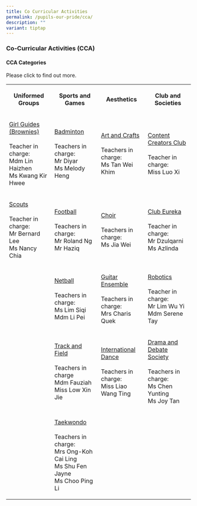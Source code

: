 ```yaml
---
title: Co Curricular Activities
permalink: /pupils-our-pride/cca/
description: ""
variant: tiptap
---
```

<h3>Co-Curricular Activities (CCA)</h3><h4>CCA Categories</h4><p>Please click to find out more.</p><table><tbody><tr><th rowspan="1" colspan="1"><p>Uniformed Groups</p></th><th rowspan="1" colspan="1"><p>Sports and Games</p></th><th rowspan="1" colspan="1"><p>Aesthetics</p></th><th rowspan="1" colspan="1"><p>Club and Societies</p></th></tr><tr><td rowspan="1" colspan="1"><p><a href="/cca/Uniformed-Group/girl-guides" rel="noopener noreferrer nofollow" target="_blank">Girl Guides (Brownies)</a><br><br>Teacher in charge:<br>Mdm Lin Haizhen<br>Ms Kwang Kir Hwee</p></td><td rowspan="1" colspan="1"><p><a href="/cca/Sports-and-Games/badminton" rel="noopener noreferrer nofollow" target="_blank">Badminton</a><br><br>Teachers in charge:<br>Mr Diyar<br>Ms Melody Heng</p></td><td rowspan="1" colspan="1"><p><a href="/cca/Aesthetics/art-and-crafts" rel="noopener noreferrer nofollow" target="_blank">Art and Crafts</a><br><br>Teachers in charge:<br>Ms Tan Wei Khim</p></td><td rowspan="1" colspan="1"><p><a href="/cca/Club-and-Societies/content-creators-club" rel="noopener noreferrer nofollow" target="_blank">Content Creators Club</a><br><br>Teacher in charge:<br>Miss Luo Xi</p></td></tr><tr><td rowspan="1" colspan="1"><p><a href="/cca/Uniformed-Group/scouts" rel="noopener noreferrer nofollow" target="_blank">Scouts</a><br><br>Teacher in charge:<br>Mr Bernard Lee<br>Ms Nancy Chia</p></td><td rowspan="1" colspan="1"><p><a href="/cca/Sports-and-Games/football" rel="noopener noreferrer nofollow" target="_blank">Football</a><br><br>Teachers in charge:<br>Mr Roland Ng<br>Mr Haziq</p></td><td rowspan="1" colspan="1"><p><a href="/cca/Aesthetics/choir" rel="noopener noreferrer nofollow" target="_blank">Choir</a><br><br>Teachers in charge:<br>Ms Jia Wei</p></td><td rowspan="1" colspan="1"><p><a href="/cca/Club-and-Societies/club-eureka" rel="noopener noreferrer nofollow" target="_blank">Club Eureka</a> <br><br>Teacher in charge:<br>Mr Dzulqarni<br>Ms Azlinda</p></td></tr><tr><td rowspan="1" colspan="1"><p></p></td><td rowspan="1" colspan="1"><p><a href="https://staging.d19higur8fqack.amplifyapp.com/cca/Sports-and-Games/netball" rel="noopener noreferrer nofollow" target="_blank"><u>Netball</u></a><br><br>Teachers in charge:<br>Ms Lim Siqi<br>Mdm Li Pei</p></td><td rowspan="1" colspan="1"><p><a href="https://staging.d19higur8fqack.amplifyapp.com/cca/Aesthetics/guitar-ensemble" rel="noopener noreferrer nofollow" target="_blank"><u>Guitar Ensemble</u></a><br><br>Teachers in charge:<br>Mrs Charis Quek</p></td><td rowspan="1" colspan="1"><p><a href="https://staging.d19higur8fqack.amplifyapp.com/cca/Club-and-Societies/robotics" rel="noopener noreferrer nofollow" target="_blank"><u>Robotics</u></a><br><br>Teacher in charge:<br>Mr Lim Wu Yi<br>Mdm Serene Tay</p></td></tr><tr><td rowspan="1" colspan="1"><p></p></td><td rowspan="1" colspan="1"><p><a href="https://staging.d19higur8fqack.amplifyapp.com/cca/Sports-and-Games/track-and-field" rel="noopener noreferrer nofollow" target="_blank"><u>Track and Field</u></a><br><br>Teachers in charge<br>Mdm Fauziah<br>Miss Low Xin Jie</p></td><td rowspan="1" colspan="1"><p><a href="https://staging.d19higur8fqack.amplifyapp.com/cca/Aesthetics/modern-dance" rel="noopener noreferrer nofollow" target="_blank"><u>International Dance</u></a><br><br>Teachers in charge:<br>Miss Liao Wang Ting</p></td><td rowspan="1" colspan="1"><p><a href="https://staging.d19higur8fqack.amplifyapp.com/cca/Club-and-Societies/drama-and-debate-society" rel="noopener noreferrer nofollow" target="_blank"><u>Drama and Debate Society</u></a><br><br>Teachers in charge:<br>Ms Chen Yunting<br>Ms Joy Tan</p></td></tr><tr><td rowspan="1" colspan="1"><p></p></td><td rowspan="1" colspan="1"><p><a href="https://staging.d19higur8fqack.amplifyapp.com/cca/Sports-and-Games/taekwondo" rel="noopener noreferrer nofollow" target="_blank"><u>Taekwondo</u></a><br><br>Teachers in charge:<br>Mrs Ong-Koh Cai Ling<br>Ms Shu Fen Jayne<br>Ms Choo Ping Li</p></td><td rowspan="1" colspan="1"><p></p></td><td rowspan="1" colspan="1"><p></p></td></tr></tbody></table><p></p>
